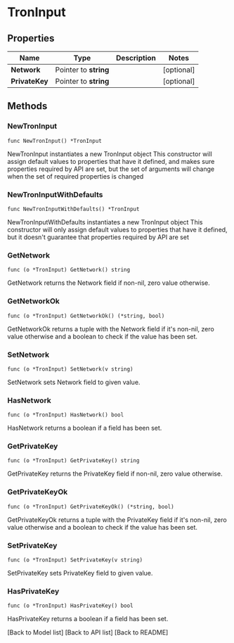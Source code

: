 # TronInput

## Properties

| Name           | Type                  | Description | Notes       |
| -------------- | --------------------- | ----------- | ----------- |
| **Network**    | Pointer to **string** |             | \[optional] |
| **PrivateKey** | Pointer to **string** |             | \[optional] |

## Methods

### NewTronInput

`func NewTronInput() *TronInput`

NewTronInput instantiates a new TronInput object This constructor will assign default values to properties that have it defined, and makes sure properties required by API are set, but the set of arguments will change when the set of required properties is changed

### NewTronInputWithDefaults

`func NewTronInputWithDefaults() *TronInput`

NewTronInputWithDefaults instantiates a new TronInput object This constructor will only assign default values to properties that have it defined, but it doesn't guarantee that properties required by API are set

### GetNetwork

`func (o *TronInput) GetNetwork() string`

GetNetwork returns the Network field if non-nil, zero value otherwise.

### GetNetworkOk

`func (o *TronInput) GetNetworkOk() (*string, bool)`

GetNetworkOk returns a tuple with the Network field if it's non-nil, zero value otherwise and a boolean to check if the value has been set.

### SetNetwork

`func (o *TronInput) SetNetwork(v string)`

SetNetwork sets Network field to given value.

### HasNetwork

`func (o *TronInput) HasNetwork() bool`

HasNetwork returns a boolean if a field has been set.

### GetPrivateKey

`func (o *TronInput) GetPrivateKey() string`

GetPrivateKey returns the PrivateKey field if non-nil, zero value otherwise.

### GetPrivateKeyOk

`func (o *TronInput) GetPrivateKeyOk() (*string, bool)`

GetPrivateKeyOk returns a tuple with the PrivateKey field if it's non-nil, zero value otherwise and a boolean to check if the value has been set.

### SetPrivateKey

`func (o *TronInput) SetPrivateKey(v string)`

SetPrivateKey sets PrivateKey field to given value.

### HasPrivateKey

`func (o *TronInput) HasPrivateKey() bool`

HasPrivateKey returns a boolean if a field has been set.

\[Back to Model list] \[Back to API list] \[Back to README]
